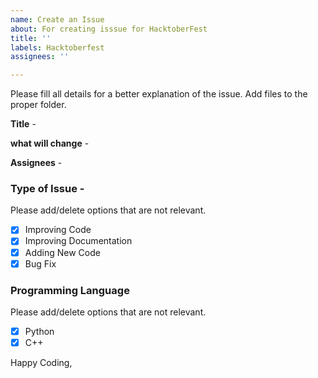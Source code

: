 ```yaml
---
name: Create an Issue
about: For creating isssue for HacktoberFest
title: ''
labels: Hacktoberfest
assignees: ''

---
```

Please fill all details for a better explanation of the issue. Add files to the proper folder.

**Title** -

**what will change** -

**Assignees** -

### Type of Issue -

Please add/delete options that are not relevant.

- [x] Improving Code
- [x] Improving Documentation
- [x] Adding New Code
- [x] Bug Fix

### Programming Language

Please add/delete options that are not relevant.

- [x] Python
- [x] C++

Happy Coding,

